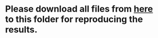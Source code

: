# Please download all files from [here](https://mailmissouri-my.sharepoint.com/:f:/g/personal/hefe_umsystem_edu/EqKxj8C-7c1ChSnV7GE3ijgBsMfWdNOGs-jGSNtkKR0t-w?e=kKVEXO) to this folder for reproducing the results. 